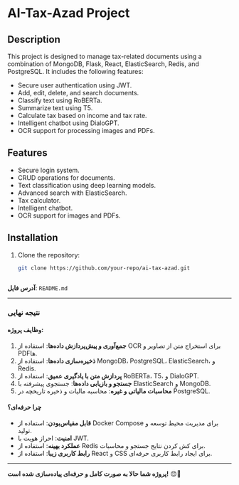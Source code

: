 # AI-Tax-Azad Project

## Description
This project is designed to manage tax-related documents using a combination of MongoDB, Flask, React, ElasticSearch, Redis, and PostgreSQL. It includes the following features:
- Secure user authentication using JWT.
- Add, edit, delete, and search documents.
- Classify text using RoBERTa.
- Summarize text using T5.
- Calculate tax based on income and tax rate.
- Intelligent chatbot using DialoGPT.
- OCR support for processing images and PDFs.

## Features
- Secure login system.
- CRUD operations for documents.
- Text classification using deep learning models.
- Advanced search with ElasticSearch.
- Tax calculator.
- Intelligent chatbot.
- OCR support for images and PDFs.

## Installation
1. Clone the repository:
   ```bash
   git clone https://github.com/your-repo/ai-tax-azad.git



**آدرس فایل**: `README.md`

---

### **نتیجه نهایی**

#### **وظایف پروژه:**
1. **جمع‌آوری و پیش‌پردازش داده‌ها**: استفاده از OCR برای استخراج متن از تصاویر و PDF‌ها.
2. **ذخیره‌سازی داده‌ها**: استفاده از MongoDB، PostgreSQL، ElasticSearch، و Redis.
3. **پردازش متن با یادگیری عمیق**: استفاده از RoBERTa، T5، و DialoGPT.
4. **جستجو و بازیابی داده‌ها**: جستجوی پیشرفته با ElasticSearch و MongoDB.
5. **محاسبات مالیاتی و غیره**: محاسبه مالیات و ذخیره تاریخچه در PostgreSQL.

#### **چرا حرفه‌ای؟**
- **قابل مقیاس‌بودن**: استفاده از Docker Compose برای مدیریت محیط توسعه و تولید.
- **امنیت**: احراز هویت با JWT.
- **عملکرد بهینه**: استفاده از Redis برای کش کردن نتایج جستجو و محاسبات.
- **رابط کاربری زیبا**: استفاده از React و CSS برای ایجاد رابط کاربری حرفه‌ای.

---

**پروژه شما حالا به صورت کامل و حرفه‌ای پیاده‌سازی شده است!** 😊🚀